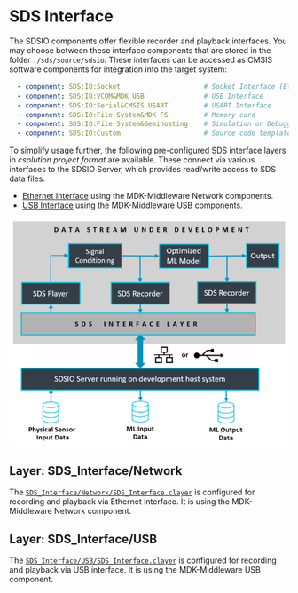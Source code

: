 # SDS Interface

The SDSIO components offer flexible recorder and playback interfaces. You may choose between these interface components that are stored in the folder `./sds/source/sdsio`. These interfaces can be accessed as CMSIS software components for integration into the target system:

```yml
  - component: SDS:IO:Socket                     # Socket Interface (Ethernet or WiFi)
  - component: SDS:IO:VCOM&MDK USB               # USB Interface
  - component: SDS:IO:Serial&CMSIS USART         # USART Interface
  - component: SDS:IO:File System&MDK FS         # Memory card
  - component: SDS:IO:File System&Semihosting    # Simulation or Debugger via Semihosting interface
  - component: SDS:IO:Custom                     # Source code template for custom implementation
```

To simplify usage further, the following pre-configured SDS interface layers in *csolution project format* are available. These connect via various interfaces to the SDSIO Server, which provides read/write access to SDS data files.

- [Ethernet Interface](#layer-sds_interfacenetwork) using the MDK-Middleware Network components.
- [USB Interface](#layer-sds_interfaceusb) using the MDK-Middleware USB components.

![SDS Interface](images/SDSIO.png)

## Layer: SDS_Interface/Network

The [`SDS_Interface/Network/SDS_Interface.clayer`](https://github.com/Arm-Examples/SDS-Examples/tree/main/SDS_Interface/Network) is configured for recording and playback via Ethernet interface. It is using the MDK-Middleware Network component.

## Layer: SDS_Interface/USB

The [`SDS_Interface/USB/SDS_Interface.clayer`](https://github.com/Arm-examples/SDS-Examples/tree/main/SDS_Interface/USB) is configured for recording and playback via USB interface. It is using the MDK-Middleware USB component.
